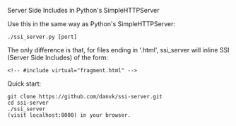 Server Side Includes in Python's SimpleHTTPServer

Use this in the same way as Python's SimpleHTTPServer:

    ./ssi_server.py [port]

The only difference is that, for files ending in '.html', ssi_server will
inline SSI (Server Side Includes) of the form:

    <!-- #include virtual="fragment.html" -->

Quick start:

    git clone https://github.com/danvk/ssi-server.git
    cd ssi-server
    ./ssi_server
    (visit localhost:8000) in your browser.
